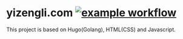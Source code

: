 # yizengli.com [![example workflow](https://github.com/yizenglistat/blogsource/actions/workflows/autodeploy.yml/badge.svg)](https://yizengli.com)

This project is based on Hugo(Golang), HTML(CSS) and Javascript.
